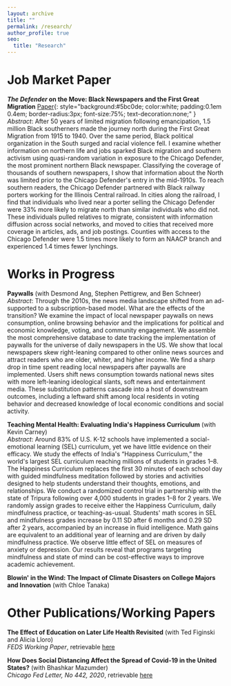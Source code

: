 ```yaml
---
layout: archive
title: ""
permalink: /research/
author_profile: true
seo:
  title: "Research"
---
```


# Job Market Paper
**_The Defender_ on the Move: Black Newspapers and the First Great Migration** [Paper](files/defender_moorthy.pdf){: style="background:#5bc0de; color:white; padding:0.1em 0.4em; border-radius:3px; font-size:75%; text-decoration:none;" }  
*Abstract*: After 50 years of limited migration following emancipation, 1.5 million Black southerners made the journey north during the First Great Migration from 1915 to 1940.  Over the same period, Black political organization in the South surged and racial violence fell.  I examine whether information on northern life and jobs sparked Black migration and southern activism using quasi-random variation in exposure to the Chicago Defender, the most prominent northern Black newspaper.  Classifying the coverage of thousands of southern newspapers, I show that information about the North was limited prior to the Chicago Defender's entry in the mid-1910s.  To reach southern readers, the Chicago Defender partnered with Black railway porters working for the Illinois Central railroad.  In cities along the railroad, I find that individuals who lived near a porter selling the Chicago Defender were 33% more likely to migrate north than similar individuals who did not.  These individuals pulled relatives to migrate, consistent with information diffusion across social networks, and moved to cities that received more coverage in articles, ads, and job postings.  Counties with access to the Chicago Defender were 1.5 times more likely to form an NAACP branch and experienced 1.4 times fewer lynchings.

# Works in Progress
**Paywalls** (with Desmond Ang, Stephen Pettigrew, and Ben Schneer)  
*Abstract*: Through the 2010s, the news media landscape shifted from an ad-supported to a subscription-based model.  What are the effects of the transition?  We examine the impact of local newspaper paywalls on news consumption, online browsing behavior and the implications for political and economic knowledge, voting, and community engagement.  We assemble the most comprehensive database to date tracking the implementation of paywalls for the universe of daily newspapers in the US.  We show that local newspapers skew right-leaning compared to other online news sources and attract readers who are older, whiter, and higher income.  We find a sharp drop in time spent reading local newspapers after paywalls are implemented.  Users shift news consumption towards national news sites with more left-leaning ideological slants, soft news and entertainment media.  These substitution patterns cascade into a host of downstream outcomes, including a leftward shift among local residents in voting behavior and decreased knowledge of local economic conditions and social activity.

**Teaching Mental Health: Evaluating India's Happiness Curriculum** (with Kevin Carney)  
*Abstract*: Around 83% of U.S. K-12 schools have implemented a social-emotional learning (SEL) curriculum, yet we have little evidence on their efficacy.  We study the effects of India's “Happiness Curriculum,” the world's largest SEL curriculum reaching millions of students in grades 1–8.  The Happiness Curriculum replaces the first 30 minutes of each school day with guided mindfulness meditation followed by stories and activities designed to help students understand their thoughts, emotions, and relationships.  We conduct a randomized control trial in partnership with the state of Tripura following over 4,000 students in grades 1–8 for 2 years.  We randomly assign grades to receive either the Happiness Curriculum, daily mindfulness practice, or teaching-as-usual.  Students' math scores in SEL and mindfulness grades increase by 0.11 SD after 6 months and 0.29 SD after 2 years, accompanied by an increase in fluid intelligence.  Math gains are equivalent to an additional year of learning and are driven by daily mindfulness practice.  We observe little effect of SEL on measures of anxiety or depression.  Our results reveal that programs targeting mindfulness and state of mind can be cost-effective ways to improve academic achievement.

**Blowin' in the Wind: The Impact of Climate Disasters on College Majors and Innovation** (with Chloe Tanaka)

# Other Publications/Working Papers
**The Effect of Education on Later Life Health Revisited** (with Ted Figinski and Alicia Lloro)  
*FEDS Working Paper*, retrievable <a href="https://www.federalreserve.gov/econres/feds/revisiting-the-effect-of-education-on-later-life-health.htm">here</a>

**How Does Social Distancing Affect the Spread of Covid-19 in the United States?** (with Bhashkar Mazumder)  
*Chicago Fed Letter, No 442, 2020*, retrievable <a href="https://www.chicagofed.org/publications/chicago-fed-letter/2020/442">here</a>